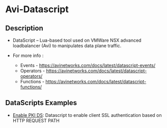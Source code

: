 # Avi-Datascript

## Description

- DataScript – Lua-based tool used on VMWare NSX advanced loadbalancer (Avi) to manipulates data plane traffic.

- For more info :
  - Events - https://avinetworks.com/docs/latest/datascript-events/
  - Operators - https://avinetworks.com/docs/latest/datascript-operators/
  - Functions - https://avinetworks.com/docs/latest/datascript-functions/



## DataScripts Examples

- [Enable PKI DS](enable_PKI_profile.lua): Datascript to enable client SSL authentication based on HTTP REQUEST PATH